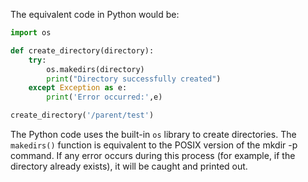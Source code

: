 The equivalent code in Python would be:

```python
import os

def create_directory(directory):
    try:
        os.makedirs(directory)
        print("Directory successfully created")
    except Exception as e:
        print('Error occurred:',e)

create_directory('/parent/test')
```

The Python code uses the built-in `os` library to create directories. The `makedirs()` function is equivalent to the POSIX version of the mkdir -p command. If any error occurs during this process (for example, if the directory already exists), it will be caught and printed out.
